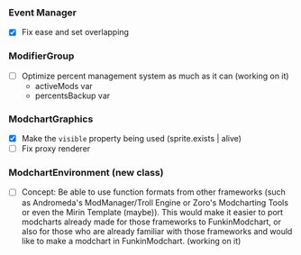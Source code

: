 ### Event Manager
- [X] Fix ease and set overlapping

### ModifierGroup
- [ ] Optimize percent management system as much as it can (working on it)
    - activeMods var
    - percentsBackup var

### ModchartGraphics
- [X] Make the `visible` property being used (sprite.exists | alive)
- [ ] Fix proxy renderer

### ModchartEnvironment (new class)
- [ ] Concept: Be able to use function formats from other frameworks (such as Andromeda's ModManager/Troll Engine or Zoro's Modcharting Tools or even the Mirin Template (maybe)). This would make it easier to port modcharts already made for those frameworks to FunkinModchart, or also for those who are already familiar with those frameworks and would like to make a modchart in FunkinModchart. (working on it)